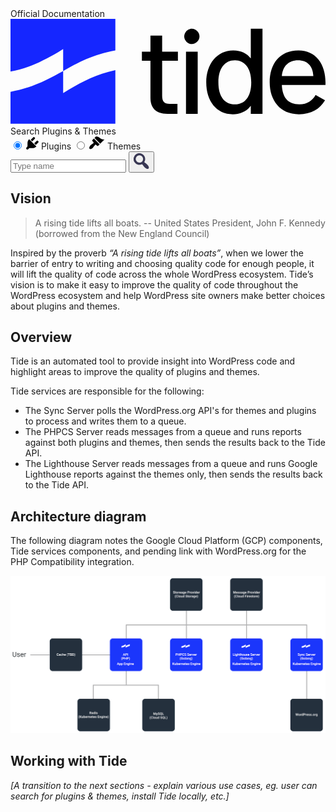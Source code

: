 <div class="hero">
	<span class="hero__title">Official Documentation</span>
	<svg class="hero__logo" viewBox="0 0 700 233" version="1" xmlns="http://www.w3.org/2000/svg" xmlns:xlink="http://www.w3.org/1999/xlink">
		<defs>
			<path id="path0_fill" fill-rule="evenodd" d="M0 0h233v70c-49 9-84 27-116 46v49l13-8c31-18 61-34 103-43v119H0v-71c50-9 84-28 117-46V67l-11 7C74 92 44 109 0 117V0z"/>
			<path id="path1_fill" d="M45 0H19v36H0v20h19v82c0 21 10 36 38 36h22v-22H62c-13 0-17-6-17-18V56h35V36H45V0z"/>
			<path id="path2_fill" d="M30 51H4v138h26V51zM17 0C8 0 0 8 0 17s8 17 17 17 17-8 17-17S26 0 17 0z"/>
			<path id="path3_fill" d="M125 0H99v66c-8-11-21-18-39-18-36 0-60 30-60 71 0 42 23 71 59 71 14 0 30-5 40-19v18h26V0zM64 70c20 0 36 16 36 49s-15 49-36 49c-24 0-37-18-37-49s14-49 37-49z"/>
			<path id="path4_fill" d="M64 0C22 0 0 30 0 71c0 40 23 71 65 71 27 0 46-11 58-31l-21-12c-7 12-18 21-36 21-25 0-38-15-39-43h97v-6c0-40-21-71-60-71zm-1 22c20 0 33 12 34 35H27c2-22 15-35 36-35z"/>
		</defs>
		<use xlink:href="#path0_fill" fill="#1526FF"/>
		<use xlink:href="#path1_fill" transform="translate(292 37)"/>
		<use xlink:href="#path2_fill" transform="translate(386 22)"/>
		<use xlink:href="#path3_fill" transform="translate(435 22)"/>
		<use xlink:href="#path4_fill" transform="translate(576 70)"/>
	</svg>
  <canvas class="hero__canvas" id="canvas"></canvas>
</div>

<div class="api-check" data-api-check>
	<div class="api-check__title">Search Plugins & Themes</div>
	<div class="api-check__form">
		<input type="radio" id="api-check__radio--plugins" name="api-check__radio" class="api-check__radio" value="plugin" checked>
		<label class="api-check__label" for="api-check__radio--plugins">
			<svg class="api-check__icon" width="20" height="20" xmlns="http://www.w3.org/2000/svg">
				<path d="M14 2.7L9.8 6.9 7.4 4.4 11.6.2c.4-.4 1.3-.2 2 .5.7.6.8 1.5.4 2zM3.6 5l1.2-1.5 11.7 11.7-1.6 1.1c-.9 1-3.4 1.5-5 1.5H5l-1.6 1.6a2 2 0 0 1-2.7 0 2 2 0 0 1 0-2.7L2.2 15v-5c0-1.5.5-4.2 1.4-5.1zm9.4 5l4.2-4c.5-.4 1.4-.3 2 .4.7.7 1 1.6.5 2l-4.3 4.3L13 10z"/>
			</svg>
			Plugins
		</label>
		<input type="radio" id="api-check__radio--themes" name="api-check__radio" value="theme" class="api-check__radio">
		<label class="api-check__label" for="api-check__radio--themes">
			<svg class="api-check__icon" width="25" height="21" xmlns="http://www.w3.org/2000/svg">
				<path d="M17.6 11.8L8.4 2.6l2-2c.6-.7 3-.6 4.5.4 1.6 1 1.9 1.7 3.8 2.8 1.5.8 3.2 1.6 5.8 1l-7 7zm-1 .9L7.5 3.5 5.1 5.8c-.5.5-.5 1.3 0 1.8L6.5 9c.5.5.5 1.4 0 1.9L3.6 13l-1.3 1c-1.7 2-3 4.4-1.8 5.7 1.3 1.3 3.7 0 5.5-1.8l1-1.3 2.3-2.9c.5-.5 1.3-.5 1.8 0l1.4 1.4c.5.5 1.3.5 1.8 0l2.4-2.3z" />
			</svg>
			Themes
		</label>
		<div class="api-check__textfield">
			<input type="text" class="api-check__searchfield" placeholder="Type name" />
			<button class="api-check__button">
				<svg width="25" height="25" fill="none" xmlns="http://www.w3.org/2000/svg">
					<path d="M15.8 2.7c3.1 3.2 3.5 8 1.2 11.6l.6.5 1.4 1 1 .8a14.4 14.4 0 0 1 3 3c.5.6.8 1.2 1 1.7.3.6.4 1.2.4 1.7 0 .6-.3 1-.6 1.4a2 2 0 0 1-1.4.6c-.5 0-1.1 0-1.7-.3a11.9 11.9 0 0 1-4.7-4l-.8-1.1a33.1 33.1 0 0 0-1.7-2.2 9.3 9.3 0 1 1 2.3-14.7zm-2.4 10.7A5.9 5.9 0 1 0 5.1 5a5.9 5.9 0 0 0 8.3 8.4z" fill="#383753"/>
				</svg>
			</button>
		</div>
	</div>
</div>

## Vision

> A rising tide lifts all boats. -- United States President, John F. Kennedy (borrowed from the New England Council)

Inspired by the proverb _“A rising tide lifts all boats”_, when we lower the barrier of entry to writing and choosing quality code for enough people, it will lift the quality of code across the whole WordPress ecosystem. Tide’s vision is to make it easy to improve the quality of code throughout the WordPress ecosystem and help WordPress site owners make better choices about plugins and themes.

## Overview

Tide is an automated tool to provide insight into WordPress code and highlight areas to improve the quality of plugins and themes.

Tide services are responsible for the following:

* The Sync Server polls the WordPress.org API's for themes and plugins to process and writes them to a queue.
* The PHPCS Server reads messages from a queue and runs reports against both plugins and themes, then sends the results back to the Tide API.
* The Lighthouse Server reads messages from a queue and runs Google Lighthouse reports against the themes only, then sends the results back to the Tide API.

## Architecture diagram

The following diagram notes the Google Cloud Platform (GCP) components, Tide services components, and pending link with WordPress.org for the PHP Compatibility integration.

![](architecture-diagram.png)

## Working with Tide

_[A transition to the next sections - explain various use cases, eg. user can search for plugins & themes, install Tide locally, etc.]_


